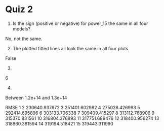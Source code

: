# Quiz 2

1. Is the sign (positive or negative) for power_15 the same in all four models?

No, not the same.

2. The plotted fitted lines all look the same in all four plots

False

3. 

6

4. 

Between 1.2e+14 and 1.3e+14

RMSE
1 
2  230640.937672
3  251401.602982
4  275028.426993
5  292414.695896
6  303133.706338 
7  309409.415297 
8  313112.768906
9  315370.831561
10 316804.376893
11 317751.689476
12 318400.956274
13 318860.381594
14 319194.518421
15 319443.311990
